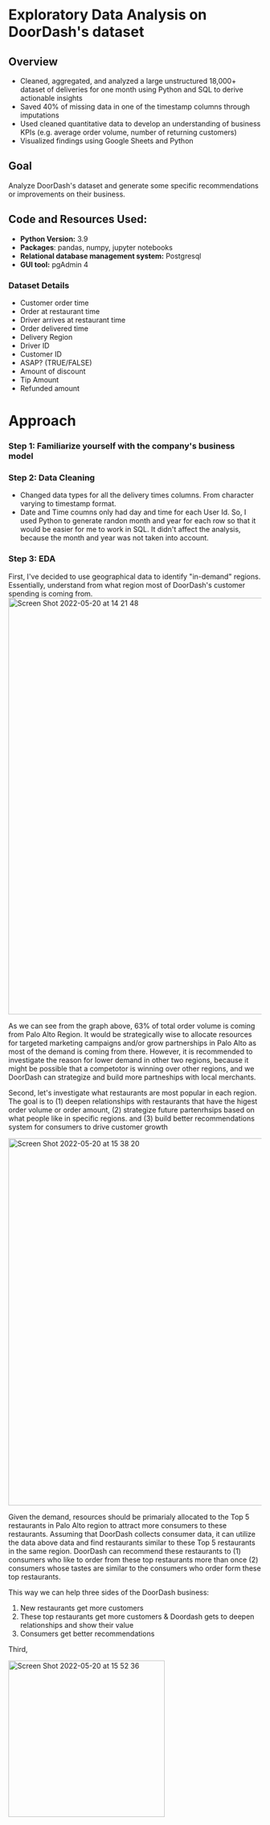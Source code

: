 # Exploratory Data Analysis on DoorDash's dataset  

## Overview

* Cleaned, aggregated, and analyzed a large unstructured 18,000+ dataset of deliveries for one month using Python and SQL to derive actionable insights 
* Saved 40% of missing data in one of the timestamp columns through imputations 
* Used cleaned quantitative data to develop an understanding of business KPIs (e.g. average order volume, number of returning customers)
* Visualized findings using Google Sheets and Python 

## Goal
Analyze DoorDash's dataset and generate some specific recommendations or improvements on their business.

## Code and Resources Used:
* **Python Version:** 3.9 
* **Packages**: pandas, numpy, jupyter notebooks
* **Relational database management system:** Postgresql 
* **GUI tool:** pgAdmin 4

### Dataset Details 

* Customer order time
* Order at restaurant time
* Driver arrives at restaurant time
* Order delivered time
* Delivery Region 
* Driver ID
* Customer ID
* ASAP? (TRUE/FALSE)
* Amount of discount
* Tip Amount 
* Refunded amount

# Approach

### Step 1: Familiarize yourself with the company's business model

### Step 2: Data Cleaning 
* Changed data types for all the delivery times columns. From character varying to timestamp format. 
* Date and Time coumns only had day and time for each User Id. So, I used Python to generate randon month and year for each row so that it would be easier for me to work in SQL. It didn't affect the analysis, because the month and year was not taken into account. 

### Step 3: EDA
First, I've decided to use geographical data to identify "in-demand" regions. Essentially, understand from what region most of DoorDash's customer spending is coming from. 
<img width="828" alt="Screen Shot 2022-05-20 at 14 21 48" src="https://user-images.githubusercontent.com/104313288/169589592-f80852f8-8b9d-442a-a309-97ad37118ebe.png">

As we can see from the graph above, 63% of total order volume is coming from Palo Alto Region. It would be strategically wise to allocate resources for targeted marketing campaigns and/or grow partnerships in Palo Alto as most of the demand is coming from there. However, it is recommended to investigate the reason for lower demand in other two regions, because it might be possible that a competotor is winning over other regions, and we DoorDash can strategize and build more partneships with local merchants.

Second, let's investigate what restaurants are most popular in each region. The goal is to (1) deepen relationships with restaurants that have the higest order volume or order amount, (2) strategize future partenrhsips based on what people like in specific regions. and (3) build better recommendations system for consumers to drive customer growth

<img width="730" alt="Screen Shot 2022-05-20 at 15 38 20" src="https://user-images.githubusercontent.com/104313288/169599745-a974992f-ca38-417d-9cb6-5feb34a67a5b.png">

Given the demand, resources should be primarialy allocated to the Top 5 restaurants in Palo Alto region to attract more consumers to these restaurants. 
Assuming that DoorDash collects consumer data, it can utilize the data above data and find restaurants similar to these Top 5 restaurants in the same region. DoorDash can  recommend these restaurants to (1) consumers who like to order from these top restaurants more than once (2) consumers whose tastes are similar to the consumers who order form these top restaurants. 

This way we can help three sides of the DoorDash business:
1) New restaurants get more customers
2) These top restaurants get more customers & Doordash gets to deepen relationships and show their value
3) Consumers get better recommendations 

Third, 

<img width="311" alt="Screen Shot 2022-05-20 at 15 52 36" src="https://user-images.githubusercontent.com/104313288/169601488-2d95c1a8-7c28-4519-abe5-273712487df5.png">


